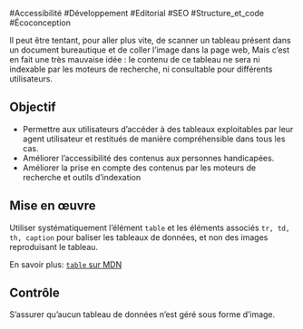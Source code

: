 
#Accessibilité #Développement #Editorial #SEO #Structure_et_code #Écoconception

Il peut être tentant, pour aller plus vite, de scanner un tableau présent dans un document bureautique et de coller l’image dans la page web, Mais c’est en fait une très mauvaise idée : le contenu de ce tableau ne sera ni indexable par les moteurs de recherche, ni consultable pour différents utilisateurs.

Objectif
--------

*   Permettre aux utilisateurs d’accéder à des tableaux exploitables par leur agent utilisateur et restitués de manière compréhensible dans tous les cas.
*   Améliorer l’accessibilité des contenus aux personnes handicapées.
*   Améliorer la prise en compte des contenus par les moteurs de recherche et outils d’indexation

Mise en œuvre
-------------

Utiliser systématiquement l’élément `table` et les éléments associés `tr, td, th, caption` pour baliser les tableaux de données, et non des images reproduisant le tableau.

En savoir plus: [`table` sur MDN](https://developer.mozilla.org/fr/docs/Web/HTML/Element/table)

Contrôle
--------

S’assurer qu’aucun tableau de données n’est géré sous forme d’image.
